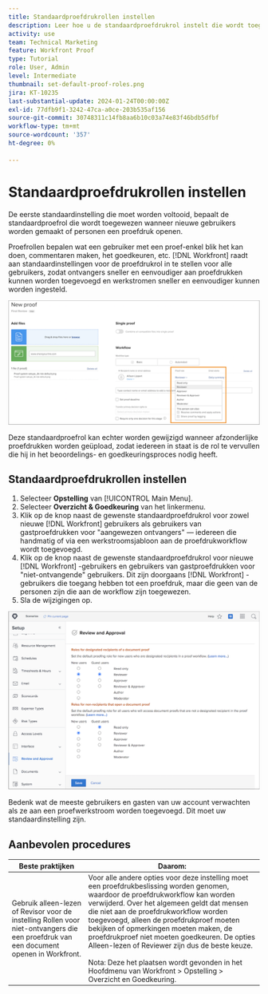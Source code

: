 ```yaml
---
title: Standaardproefdrukrollen instellen
description: Leer hoe u de standaardproefdrukrol instelt die wordt toegewezen wanneer nieuwe gebruikers worden gemaakt of mensen een proefdruk openen.
activity: use
team: Technical Marketing
feature: Workfront Proof
type: Tutorial
role: User, Admin
level: Intermediate
thumbnail: set-default-proof-roles.png
jira: KT-10235
last-substantial-update: 2024-01-24T00:00:00Z
exl-id: 77dfb9f1-3242-47ca-a0ce-203b535af156
source-git-commit: 30748311c14fb8aa6b10c03a74e83f46bdb5dfbf
workflow-type: tm+mt
source-wordcount: '357'
ht-degree: 0%

---
```


# Standaardproefdrukrollen instellen



De eerste standaardinstelling die moet worden voltooid, bepaalt de standaardproefrol die wordt toegewezen wanneer nieuwe gebruikers worden gemaakt of personen een proefdruk openen.

Proefrollen bepalen wat een gebruiker met een proef-enkel blik het kan doen, commentaren maken, het goedkeuren, etc. [!DNL Workfront] raadt aan standaardinstellingen voor de proefdrukrol in te stellen voor alle gebruikers, zodat ontvangers sneller en eenvoudiger aan proefdrukken kunnen worden toegevoegd en werkstromen sneller en eenvoudiger kunnen worden ingesteld.

![&#x200B; de rollen van het proef kunnen worden geselecteerd wanneer het uploaden van een proef &#x200B;](assets/proof-system-setups-proof-role-example.png)

Deze standaardproefrol kan echter worden gewijzigd wanneer afzonderlijke proefdrukken worden geüpload, zodat iedereen in staat is de rol te vervullen die hij in het beoordelings- en goedkeuringsproces nodig heeft.


## Standaardproefdrukrollen instellen

1. Selecteer **Opstelling** van [!UICONTROL Main Menu].
1. Selecteer **Overzicht &amp; Goedkeuring** van het linkermenu.
1. Klik op de knop naast de gewenste standaardproefdrukrol voor zowel nieuwe [!DNL Workfront] gebruikers als gebruikers van gastproefdrukken voor &quot;aangewezen ontvangers&quot; — iedereen die handmatig of via een werkstroomsjabloon aan de proefdrukworkflow wordt toegevoegd.
1. Klik op de knop naast de gewenste standaardproefdrukrol voor nieuwe [!DNL Workfront] -gebruikers en gebruikers van gastproefdrukken voor &quot;niet-ontvangende&quot; gebruikers. Dit zijn doorgaans [!DNL Workfront] -gebruikers die toegang hebben tot een proefdruk, maar die geen van de personen zijn die aan de workflow zijn toegewezen.
1. Sla de wijzigingen op.

![&#x200B; Overzicht en de montages van de Goedkeuring in Workfront &#x200B;](assets/proof-system-setups-workfront-defaults.png)

Bedenk wat de meeste gebruikers en gasten van uw account verwachten als ze aan een proefwerkstroom worden toegevoegd. Dit moet uw standaardinstelling zijn.

## Aanbevolen procedures

| Beste praktijken | Daarom: |
|---|---|
| Gebruik alleen-lezen of Revisor voor de instelling Rollen voor niet-ontvangers die een proefdruk van een document openen in Workfront. | Voor alle andere opties voor deze instelling moet een proefdrukbeslissing worden genomen, waardoor de proefdrukworkflow kan worden verwijderd. Over het algemeen geldt dat mensen die niet aan de proefdrukworkflow worden toegevoegd, alleen de proefdrukproef moeten bekijken of opmerkingen moeten maken, de proefdrukproef niet moeten goedkeuren. De opties Alleen-lezen of Reviewer zijn dus de beste keuze. <br> <br> Nota: Deze het plaatsen wordt gevonden in het Hoofdmenu van Workfront > Opstelling > Overzicht en Goedkeuring. |

